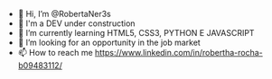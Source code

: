 - 👋 Hi, I’m @RobertaNer3s
- 👀 I'm a DEV under construction
- 🌱 I’m currently learning  HTML5, CSS3, PYTHON E JAVASCRIPT   
- 💞️ I’m looking for an opportunity in the job market
- 📫 How to reach me  https://www.linkedin.com/in/robertha-rocha-b09483112/

<!---
RobertaNer3s/RobertaNer3s is a ✨ special ✨ repository because its `README.md` (this file) appears on your GitHub profile.
You can click the Preview link to take a look at your changes.
--->
